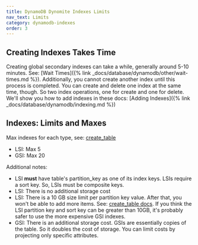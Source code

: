 ```yaml
---
title: DynamoDB Dynomite Indexes Limits
nav_text: Limits
category: dynamodb-indexes
order: 3
---
```


## Creating Indexes Takes Time

Creating global secondary indexes can take a while, generally around 5-10 minutes. See: [Wait Times]({% link _docs/database/dynamodb/other/wait-times.md %}). Additionally, you cannot create another index until this process is completed. You can create and delete one index at the same time, though. So two index operations, one for create and one for delete. We'll show you how to add indexes in these docs: [Adding Indexes]({% link _docs/database/dynamodb/indexing.md %})


## Indexes: Limits and Maxes

Max indexes for each type, see: [create_table](https://docs.aws.amazon.com/sdk-for-ruby/v3/api/Aws/DynamoDB/Client.html#create_table-instance_method)

* LSI: Max 5
* GSI: Max 20

Additional notes:

* LSI **must** have table's partition_key as one of its index keys. LSIs require a sort key. So, LSIs must be composite keys.
* LSI: There is no additional storage cost
* LSI: There is a 10 GB size limit per partition key value. After that, you won't be able to add more items. See: [create_table docs](https://docs.aws.amazon.com/sdk-for-ruby/v3/api/Aws/DynamoDB/Client.html#create_table-instance_method). If you think the LSI partition key and sort key can be greater than 10GB, it's probably safer to use the more expensive GSI indexes.
* GSI: There is an additional storage cost. GSIs are essentially copies of the table. So it doubles the cost of storage. You can limit costs by projecting only specific attributes.
